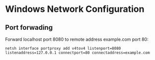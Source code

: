 # Windows Network Configuration

## Port forwading

Forward localhost port 8080 to remote address example.com port 80:

    netsh interface portproxy add v4tov4 listenport=8080 listenaddress=127.0.0.1 connectport=80 connectaddress=example.com
    
